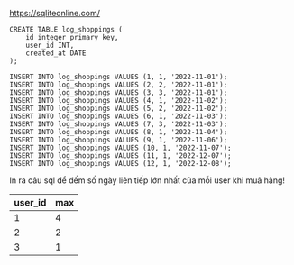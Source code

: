 https://sqliteonline.com/
```
CREATE TABLE log_shoppings (
    id integer primary key,
    user_id INT,
    created_at DATE 
);

INSERT INTO log_shoppings VALUES (1, 1, '2022-11-01');
INSERT INTO log_shoppings VALUES (2, 2, '2022-11-01');
INSERT INTO log_shoppings VALUES (3, 3, '2022-11-01');
INSERT INTO log_shoppings VALUES (4, 1, '2022-11-02');
INSERT INTO log_shoppings VALUES (5, 2, '2022-11-02');
INSERT INTO log_shoppings VALUES (6, 1, '2022-11-03');
INSERT INTO log_shoppings VALUES (7, 3, '2022-11-03');
INSERT INTO log_shoppings VALUES (8, 1, '2022-11-04');
INSERT INTO log_shoppings VALUES (9, 1, '2022-11-06');
INSERT INTO log_shoppings VALUES (10, 1, '2022-11-07');
INSERT INTO log_shoppings VALUES (11, 1, '2022-12-07');
INSERT INTO log_shoppings VALUES (12, 1, '2022-12-08');
```
In ra câu sql để đếm số ngày liên tiếp lớn nhất của mỗi user khi muâ hàng!

| user_id  | max 
| ----     | ----
| 1        |   4
| 2        |  2
| 3        |   1

